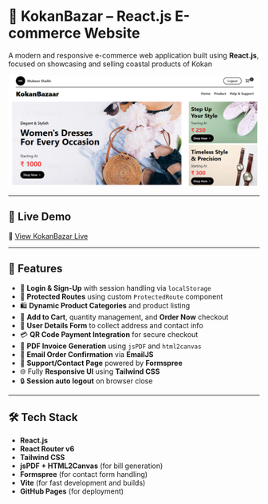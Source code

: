 # 🛒 KokanBazar – React.js E-commerce Website

A modern and responsive e-commerce web application built using **React.js**, focused on showcasing and selling coastal products of Kokan

![KokanBazar Screenshot](kokanBazar.PNG) <!-- optional: update this with an actual screenshot -->

---

## 🚀 Live Demo

🔗 [View KokanBazar Live](https://mubeen2005.github.io/KokanBazar)

---

## 📌 Features

- 🔐 **Login & Sign-Up** with session handling via `localStorage`
- 🧭 **Protected Routes** using custom `ProtectedRoute` component
- 🛍️ **Dynamic Product Categories** and product listing
- 🛒 **Add to Cart**, quantity management, and **Order Now** checkout
- 📝 **User Details Form** to collect address and contact info
- 💳 **QR Code Payment Integration** for secure checkout
- 🧾 **PDF Invoice Generation** using `jsPDF` and `html2canvas`
- 📧 **Email Order Confirmation** via **EmailJS**
- 🤝 **Support/Contact Page** powered by **Formspree**
- 🌐 Fully **Responsive UI** using **Tailwind CSS**
- 🔒 **Session auto logout** on browser close

---

## 🛠️ Tech Stack

- **React.js**
- **React Router v6**
- **Tailwind CSS**
- **jsPDF + HTML2Canvas** (for bill generation)
- **Formspree** (for contact form handling)
- **Vite** (for fast development and builds)
- **GitHub Pages** (for deployment)

